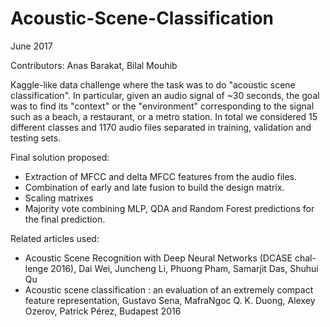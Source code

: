 # Acoustic-Scene-Classification
June 2017

Contributors: Anas Barakat, Bilal Mouhib

Kaggle-like data challenge where the task was to do "acoustic scene classification". In particular, given an audio signal of ~30 seconds, the goal was to find its "context" or the "environment" corresponding to the signal such as a beach, a restaurant, or a metro station. In total we considered 15 different classes and 1170 audio files separated in training, validation and testing sets.

Final solution proposed: 

- Extraction of MFCC and delta MFCC features from the audio files. 
- Combination of early and late fusion to build the design matrix. 
- Scaling matrixes
- Majority vote combining MLP, QDA and Random Forest predictions for the final prediction. 

Related articles used: 
- Acoustic Scene Recognition with Deep Neural Networks (DCASE chal- lenge 2016), Dai Wei, Juncheng Li, Phuong Pham, Samarjit Das, Shuhui Qu
- Acoustic scene classification : an evaluation of an extremely compact feature representation, Gustavo Sena, MafraNgoc Q. K. Duong, Alexey Ozerov, Patrick Pérez, Budapest 2016
